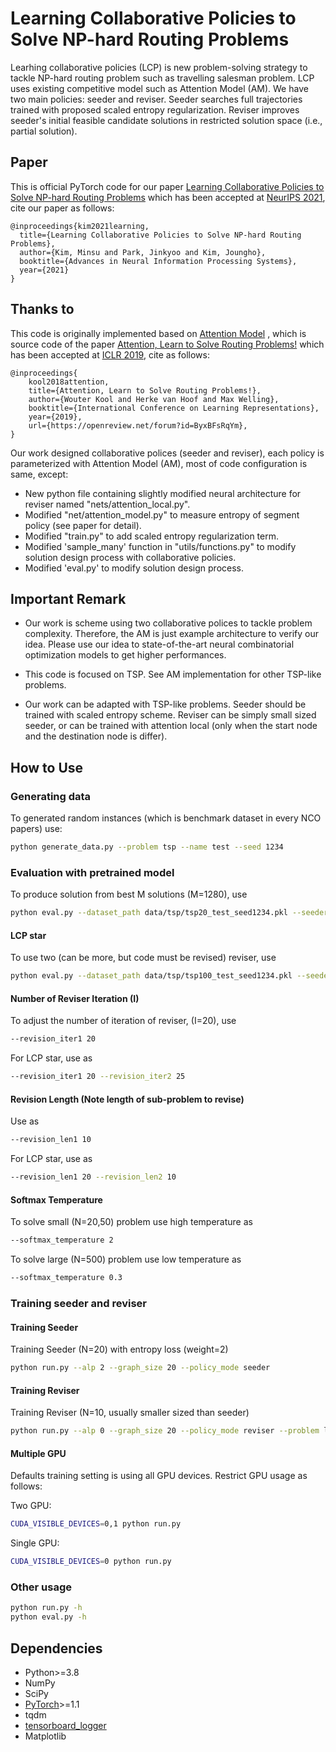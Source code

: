 # Learning Collaborative Policies to Solve NP-hard Routing Problems

Learhing collaborative policies (LCP) is new problem-solving strategy to tackle NP-hard routing problem such as travelling salesman problem. LCP uses existing competitive model such as Attention Model (AM). We have two main policies: seeder and reviser. Seeder searches full trajectories trained with proposed scaled entropy regularization. Reviser improves seeder's initial feasible candidate solutions in restricted solution space (i.e., partial solution). 



## Paper
This is official PyTorch code for our paper [Learning Collaborative Policies to Solve NP-hard Routing Problems](https://arxiv.org/abs/2110.13987) which has been accepted at [NeurIPS 2021](https://papers.nips.cc/paper/2021), cite our paper as follows:

```
@inproceedings{kim2021learning,
  title={Learning Collaborative Policies to Solve NP-hard Routing Problems},
  author={Kim, Minsu and Park, Jinkyoo and Kim, Joungho},
  booktitle={Advances in Neural Information Processing Systems},
  year={2021}
}
```

## Thanks to

This code is originally implemented based on  [Attention Model](https://github.com/wouterkool/attention-learn-to-route) , which is source code of the paper   [Attention, Learn to Solve Routing Problems!](https://openreview.net/forum?id=ByxBFsRqYm) which has been accepted at [ICLR 2019](https://iclr.cc/Conferences/2019), cite as follows:

```
@inproceedings{
    kool2018attention,
    title={Attention, Learn to Solve Routing Problems!},
    author={Wouter Kool and Herke van Hoof and Max Welling},
    booktitle={International Conference on Learning Representations},
    year={2019},
    url={https://openreview.net/forum?id=ByxBFsRqYm},
}
```

Our work designed collaborative polices (seeder and reviser), each policy is parameterized with Attention Model (AM), most of code configuration is same, except:

* New python file containing slightly modified neural architecture for reviser named "nets/attention_local.py".
* Modified "net/attention_model.py" to measure entropy of segment policy (see paper for detail).
* Modified "train.py" to add scaled entropy regularization term. 
* Modified 'sample_many' function in "utils/functions.py" to modify solution design process with collaborative policies. 
* Modified 'eval.py' to modify solution design process.



## Important Remark

* Our work is scheme using two collaborative polices to tackle problem complexity. Therefore, the AM is just example architecture to verify our idea. Please use our idea to state-of-the-art neural combinatorial optimization models to get higher performances.

* This code is focused on TSP. See AM implementation for other TSP-like problems. 

* Our work can be adapted with TSP-like problems. Seeder should be trained with scaled entropy scheme. Reviser can be simply small sized seeder, or can be trained with attention local (only when the start node and the destination node is differ).

## How to Use

### Generating data

To generated random instances (which is benchmark dataset in every NCO papers) use:
```bash
python generate_data.py --problem tsp --name test --seed 1234
```


### Evaluation with pretrained model
To produce solution from best M solutions (M=1280), use
```bash
python eval.py --dataset_path data/tsp/tsp20_test_seed1234.pkl --seeder pretrained_LCP/Seeder/seeder_tsp_20/epoch-99.pt --reviser pretrained_LCP/Reviser/reviser_10/epoch-99.pt --softmax_temperature 2 --width 1280 
```

#### LCP star
To use two (can be more, but code must be revised) reviser, use
```bash
python eval.py --dataset_path data/tsp/tsp100_test_seed1234.pkl --seeder pretrained_LCP/Seeder/seeder_tsp_100/epoch-99.pt --reviser pretrained_LCP/Reviser/reviser_20/epoch-99.pt --reviser pretrained_LCP/Reviser/reviser_10/epoch-99.pt --softmax_temperature 2 --width 1280 
```
#### Number of Reviser Iteration (I)

To adjust the number of iteration of reviser, (I=20), use

```bash
--revision_iter1 20
```

For LCP star, use as 

```bash
--revision_iter1 20 --revision_iter2 25
```

#### Revision Length (Note length of sub-problem to revise)

Use as 

```bash
--revision_len1 10
```

For LCP star, use as 

```bash
--revision_len1 20 --revision_len2 10
```

#### Softmax Temperature 

To solve small (N=20,50) problem use high temperature as  

```bash
--softmax_temperature 2
```

To solve large (N=500) problem use low temperature as  

```bash
--softmax_temperature 0.3
```

### Training seeder and reviser

#### Training Seeder

Training Seeder (N=20) with entropy loss (weight=2)

```bash
python run.py --alp 2 --graph_size 20 --policy_mode seeder
```


#### Training Reviser

Training Reviser (N=10, usually smaller sized than seeder)

```bash
python run.py --alp 0 --graph_size 20 --policy_mode reviser --problem local
```

#### Multiple GPU

Defaults training setting is using all GPU devices. Restrict GPU usage as follows:

Two GPU:
```bash
CUDA_VISIBLE_DEVICES=0,1 python run.py 
```

Single GPU:
```bash
CUDA_VISIBLE_DEVICES=0 python run.py 
```


### Other usage

```bash
python run.py -h
python eval.py -h
```



## Dependencies

* Python>=3.8
* NumPy
* SciPy
* [PyTorch](http://pytorch.org/)>=1.1
* tqdm
* [tensorboard_logger](https://github.com/TeamHG-Memex/tensorboard_logger)
* Matplotlib 



